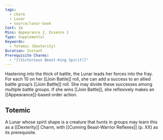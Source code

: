 ```yaml
---
tags:
  - charm
  - Lunar
  - source/lunar-book
Cost: 1m
Mins: Appearance 2, Essence 1
Type: Supplemental
Keywords:
  - Totemic (Dexterity)
Duration: Instant
Prerequisite Charms:
  - "[[Victorious Beast-King Spirit]]"
---
```

Hastening into the thick of battle, the Lunar leads her forces into the fray. For each 10 on her [[Join Battle]] roll, she can add a success to an allied battle group’s [[Join Battle]] roll. She may divide these successes among multiple battle groups. If she wins [[Join Battle]], she reflexively makes an [[Appearance]]-based order action. 
## Totemic 

A Lunar whose spirit shape is a creature that hunts in groups may learn this as a [[Dexterity]] Charm, with [[Cunning Beast-Warrior Reflexes]] (p. XX) as its prerequisite.